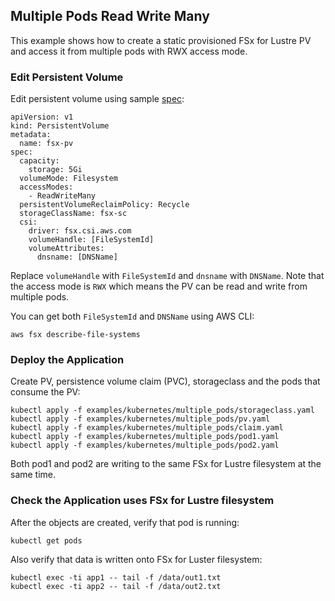 ## Multiple Pods Read Write Many 
This example shows how to create a static provisioned FSx for Lustre PV and access it from multiple pods with RWX access mode.

### Edit Persistent Volume
Edit persistent volume using sample [spec](pv.yaml):
```
apiVersion: v1
kind: PersistentVolume
metadata:
  name: fsx-pv
spec:
  capacity:
    storage: 5Gi
  volumeMode: Filesystem
  accessModes:
    - ReadWriteMany
  persistentVolumeReclaimPolicy: Recycle
  storageClassName: fsx-sc
  csi:
    driver: fsx.csi.aws.com
    volumeHandle: [FileSystemId]
    volumeAttributes:
      dnsname: [DNSName] 
```
Replace `volumeHandle` with `FileSystemId` and `dnsname` with `DNSName`. Note that the access mode is `RWX` which means the PV can be read and write from multiple pods.

You can get both `FileSystemId` and `DNSName` using AWS CLI:

```
aws fsx describe-file-systems
```

### Deploy the Application
Create PV, persistence volume claim (PVC), storageclass and the pods that consume the PV:
```
kubectl apply -f examples/kubernetes/multiple_pods/storageclass.yaml
kubectl apply -f examples/kubernetes/multiple_pods/pv.yaml
kubectl apply -f examples/kubernetes/multiple_pods/claim.yaml
kubectl apply -f examples/kubernetes/multiple_pods/pod1.yaml
kubectl apply -f examples/kubernetes/multiple_pods/pod2.yaml
```

Both pod1 and pod2 are writing to the same FSx for Lustre filesystem at the same time.

### Check the Application uses FSx for Lustre filesystem
After the objects are created, verify that pod is running:

```
kubectl get pods
```

Also verify that data is written onto FSx for Luster filesystem:

```
kubectl exec -ti app1 -- tail -f /data/out1.txt
kubectl exec -ti app2 -- tail -f /data/out2.txt
```
